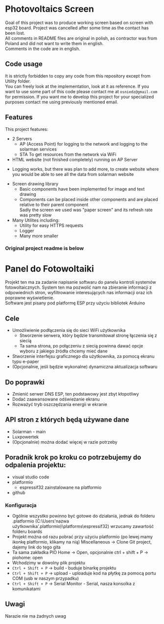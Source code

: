 # Photovoltaics Screen
Goal of this project was to produce working screen based on screen with esp32 board. Project was cancelled after some time as the contact has been lost.   
All comments in README files are original in polish, as contractor was from Poland and did not want to write them in english.   
Comments in the code are in english.

## Code usage
It is strictly forbidden to copy any code from this repository except from Utility folder.   
You can freely look at the implementation, look at it as reference. If you want to use some part of this code please contact me at ```osniedz@gmail.com``` for permission. If you want me to develop this project for your specialized purposes  contact me using previously mentioned email.

## Features
This project features: 
+ 2 Servers
   - AP (Access Point) for logging to the network and logging to the solarman services
   - STA To get resources from the network via WiFi
+ HTML website (not finished completely) running on AP Server
 -  Logging works, but there was plan to add more, to create website where you would be able to see all the data from solarman website
+ Screen drawing library
  - Basic components have been implemented for image and text drawing
  - Components can be placed inside other components and are placed relative to their parent component   
  Sadly the screen we used was "paper screen" and its refresh rate was pretty slow
+ Many Utilites including:
  - Utility for easy HTTPS requests
  - Logger
  - Many more smaller

### Original project readme is below

# Panel do Fotowoltaiki
Projekt ten ma za zadanie napisanie softwaru do panelu kontroli systemów fotowoltaicznych. System ten ma pozwolić nam na zbieranie informacji z odpowiednich stron, wyfiltrowanie interesujących nas
informacji oraz ich poprawne wyświetlenie.  
Software jest pisany pod platformę ESP przy użyciu bibliotek Arduino

## Cele
- Umożliwienie podłączenia się do sieci WiFi użytkownika
    + Stworzenie serwera, który będzie transmitował stronę łączenia się z siecią
    + Ta sama strona, po połączeniu z siecią powinna dawać opcje wyboru z jakiego źródła chcemy mieć dane
- Stworzenie interfejsu graficznego dla użytkownika, za pomocą ekranu typu e-paper
- (Opcjonalnie, jeśli będzie wykonalne) dynamiczna aktualizacja softwaru

## Do poprawki
- Zmienić serwer DNS ESP, ten podstawowy jest zbyt kłopotliwy
- Dodać zaawansowane odświeżanie ekranu
- Rozważyć tryb oszczędzania energii w ekranie

## API stron z których będą używane dane
 - Solarman - main
 - Luxpowertek
 - (Opcjonalnie) można dodać więcej w razie potrzeby

## Poradnik krok po kroku co potrzebujemy do odpalenia projektu:  
- visual studio code
- platformio
    + espressif32 zainstalowane na platformio
- github
### Konfiguracja
- Ogólnie wszystko powinno być gotowe do działania, jednak do folderu .platformio (C:\Users\'nazwa użytkownika'\.platformio)\platforms\espressif32) wrzucamy zawartość folderu boards
- Projekt można od razu pobrać przy użyciu platformio (po lewej mamy ikonkę platformio, klikamy na nią) Miscellaneous -> Clone Git project, dajemy link do tego gita
- Ta sama zakładka PIO Home -> Open, opcjonalnie ctrl + shift + P -> piohome: open
- Wchodzimy w dowolny plik projektu
- `Ctrl + Shift + P` -> build - buduje binarkę projektu
- `Ctrl + Shift + P` -> upload - uploaduje kod na płytkę za pomocą portu COM (usb w naszym przypadku)
- `Ctrl + Shift + P` -> Serial Monitor - Serial, nasza konsolka z komunikatami 

## Uwagi
Narazie nie ma żadnych uwag
